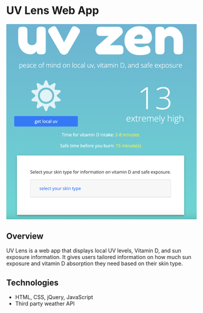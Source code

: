 # UV Lens Web App

![App Screenshot](./app-screenshot.png)

## Overview

UV Lens is a web app that displays local UV levels, Vitamin D, and sun exposure information. It gives users tailored information on how much sun exposure and vitamin D absorption they need based on their skin type.

## Technologies

- HTML, CSS, jQuery, JavaScript
- Third party weather API
